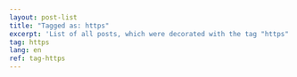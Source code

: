 ```yaml
---
layout: post-list
title: "Tagged as: https"
excerpt: 'List of all posts, which were decorated with the tag "https".'  
tag: https
lang: en
ref: tag-https
---
```

